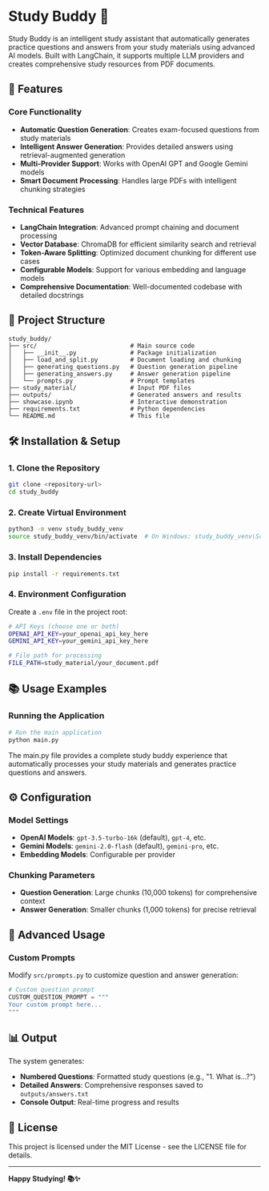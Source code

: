 # Study Buddy 🧠

Study Buddy is an intelligent study assistant that automatically generates practice questions and answers from your study materials using advanced AI models. Built with LangChain, it supports multiple LLM providers and creates comprehensive study resources from PDF documents.

## 🚀 Features

### Core Functionality
- **Automatic Question Generation**: Creates exam-focused questions from study materials
- **Intelligent Answer Generation**: Provides detailed answers using retrieval-augmented generation
- **Multi-Provider Support**: Works with OpenAI GPT and Google Gemini models
- **Smart Document Processing**: Handles large PDFs with intelligent chunking strategies

### Technical Features
- **LangChain Integration**: Advanced prompt chaining and document processing
- **Vector Database**: ChromaDB for efficient similarity search and retrieval
- **Token-Aware Splitting**: Optimized document chunking for different use cases
- **Configurable Models**: Support for various embedding and language models
- **Comprehensive Documentation**: Well-documented codebase with detailed docstrings

## 📁 Project Structure

```
study_buddy/
├── src/                          # Main source code
│   ├── __init__.py               # Package initialization
│   ├── load_and_split.py         # Document loading and chunking
│   ├── generating_questions.py   # Question generation pipeline
│   ├── generating_answers.py     # Answer generation pipeline
│   └── prompts.py                # Prompt templates
├── study_material/               # Input PDF files
├── outputs/                      # Generated answers and results
├── showcase.ipynb                # Interactive demonstration
├── requirements.txt              # Python dependencies
└── README.md                     # This file
```

## 🛠️ Installation & Setup

### 1. Clone the Repository
```bash
git clone <repository-url>
cd study_buddy
```

### 2. Create Virtual Environment
```bash
python3 -m venv study_buddy_venv
source study_buddy_venv/bin/activate  # On Windows: study_buddy_venv\Scripts\activate
```

### 3. Install Dependencies
```bash
pip install -r requirements.txt
```

### 4. Environment Configuration
Create a `.env` file in the project root:
```bash
# API Keys (choose one or both)
OPENAI_API_KEY=your_openai_api_key_here
GEMINI_API_KEY=your_gemini_api_key_here

# File path for processing
FILE_PATH=study_material/your_document.pdf
```

## 📚 Usage Examples

### Running the Application
```bash
# Run the main application
python main.py
```

The main.py file provides a complete study buddy experience that automatically processes your study materials and generates practice questions and answers.

## ⚙️ Configuration

### Model Settings
- **OpenAI Models**: `gpt-3.5-turbo-16k` (default), `gpt-4`, etc.
- **Gemini Models**: `gemini-2.0-flash` (default), `gemini-pro`, etc.
- **Embedding Models**: Configurable per provider

### Chunking Parameters
- **Question Generation**: Large chunks (10,000 tokens) for comprehensive context
- **Answer Generation**: Smaller chunks (1,000 tokens) for precise retrieval

## 🔧 Advanced Usage

### Custom Prompts
Modify `src/prompts.py` to customize question and answer generation:
```python
# Custom question prompt
CUSTOM_QUESTION_PROMPT = """
Your custom prompt here...
"""
```

## 📊 Output

The system generates:
- **Numbered Questions**: Formatted study questions (e.g., "1. What is...?")
- **Detailed Answers**: Comprehensive responses saved to `outputs/answers.txt`
- **Console Output**: Real-time progress and results

## 📄 License

This project is licensed under the MIT License - see the LICENSE file for details.

---

**Happy Studying! 📚✨**